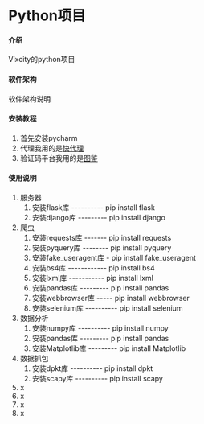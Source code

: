 # Python项目

#### 介绍
Vixcity的python项目

#### 软件架构
软件架构说明


#### 安装教程

1.  首先安装pycharm
2.  代理我用的是[快代理](https://www.kuaidaili.com/)
3.  验证码平台我用的是[图鉴](http://www.ttshitu.com/)

#### 使用说明

1.  服务器
	1.  安装flask库 ---------- pip install flask
	2.  安装django库 --------- pip install django
2.  爬虫
	1.  安装requests库 ------- pip install requests
	2.  安装pyquery库 -------- pip install pyquery
	3.  安装fake_useragent库 - pip install fake_useragent
	4.  安装bs4库 ------------ pip install bs4
	5.  安装lxml库 ----------- pip install lxml
	6.  安装pandas库 --------- pip install pandas
	7.  安装webbrowser库 ----- pip install webbrowser
	8.  安装selenium库 ---------- pip install selenium
3.  数据分析
	1.  安装numpy库 ---------- pip install numpy
	2.  安装pandas库 --------- pip install pandas
	3.  安装Matplotlib库 --------- pip install Matplotlib
4.  数据抓包
	1.	安装dpkt库 ---------- pip install dpkt
	2.  安装scapy库 ---------- pip install scapy
5.  x
6.  x
7.  x
8.  x